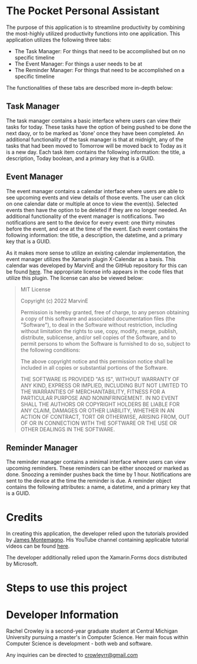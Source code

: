 # The Pocket Personal Assistant

The purpose of this application is to streamline productivity by combining the most-highly utilized productivity functions into one application. 
This application utilizes the following three tabs:
- The Task Manager: For things that need to be accomplished but on no specific timeline
- The Event Manager: For things a user needs to be at
- The Reminder Manager: For things that need to be accomplished on a specific timeline

The functionalities of these tabs are described more in-depth below:

## Task Manager
The task manager contains a basic interface where users can view their tasks for today.  These tasks have the option of being pushed to be done the next daoy, 
or to be marked as 'done' once they have been completed.
An additional functionality of the task manager is that at midnight, any of the tasks that had been moved to Tomorrow will be moved back to Today as it is a new day.
Each task item contains the following information: the title, a description, Today boolean, and a primary key that is a GUID.

## Event Manager
The event manager contains a calendar interface where users are able to see upcoming events and view details of those events.  The user can click on one calendar date
or multiple at once to view the event(s).  Selected events then have the option to be deleted if they are no longer needed.  An additional functionality of the event
manager is notifications.  Two notifications are sent to the device for every event: one thirty minutes before the event, and one at the time of the event.
Each event contains the following information: the title, a description, the datetime, and a primary key that is a GUID.

As it makes more sense to utilize an existing calendar implementation, the event manager utilizes the Xamarin plugin X-Calendar as a basis.  This calendar was
developed by MarvinE and the GitHub repository for this can be found [here](https://github.com/ME-MarvinE/XCalendar).  The appropriate license info appears in the code files that utilize this plugin.  The license can also be viewed below:

>MIT License
>
>Copyright (c) 2022 MarvinE
>
>Permission is hereby granted, free of charge, to any person obtaining a copy
>of this software and associated documentation files (the "Software"), to deal
>in the Software without restriction, including without limitation the rights
>to use, copy, modify, merge, publish, distribute, sublicense, and/or sell
>copies of the Software, and to permit persons to whom the Software is
>furnished to do so, subject to the following conditions:
>
>The above copyright notice and this permission notice shall be included in all
>copies or substantial portions of the Software.
>
>THE SOFTWARE IS PROVIDED "AS IS", WITHOUT WARRANTY OF ANY KIND, EXPRESS OR
>IMPLIED, INCLUDING BUT NOT LIMITED TO THE WARRANTIES OF MERCHANTABILITY,
>FITNESS FOR A PARTICULAR PURPOSE AND NONINFRINGEMENT. IN NO EVENT SHALL THE
>AUTHORS OR COPYRIGHT HOLDERS BE LIABLE FOR ANY CLAIM, DAMAGES OR OTHER
>LIABILITY, WHETHER IN AN ACTION OF CONTRACT, TORT OR OTHERWISE, ARISING FROM,
>OUT OF OR IN CONNECTION WITH THE SOFTWARE OR THE USE OR OTHER DEALINGS IN THE
>SOFTWARE.

## Reminder Manager
The reminder manager contains a minimal interface where users can view upcoming reminders.  These reminders can be either snoozed or marked as done.
Snoozing a reminder pushes back the time by 1 hour.  Notifications are sent to the device at the time the reminder is due.
A reminder object contains the following attributes: a name, a datetime, and a primary key that is a GUID.

# Credits
In creating this application, the developer relied upon the tutorials provided by [James Montemagno](https://github.com/jamesmontemagno).  His YouTube channel
containing applicable tutorial videos can be found [here](https://www.youtube.com/channel/UCENTmbKaTphpWV2R2evVz2A).

The developer additionally relied upon the Xamarin.Forms docs distributed by Microsoft.

# Steps to use this project

# Developer Information
Rachel Crowley is a second-year graduate student at Central Michigan University pursuing a master's in Computer Science.  Her main focus within Computer Science is
development - both web and software.

Any inquiries can be directed to crowleyrr@gmail.com
